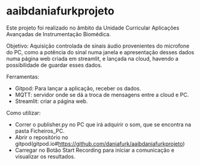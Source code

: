 # aaibdaniafurkprojeto
Este projeto foi realizado no âmbito da Unidade Curricular Aplicações Avançadas de Instrumentação Biomédica.

Objetivo: Aquisição controlada de sinais áudio provenientes do microfone do PC, como a potência do sinal numa janela e apresentação desses dados numa página web criada
em streamlit, e lançada na cloud, havendo a possibilidade de guardar esses dados.

Ferramentas: 
- Gitpod: Para lançar a aplicação, receber os dados.
- MQTT: servidor onde se dá a troca de mensagens entre a cloud e PC.
- Streamlit: criar a página web.

Como utilizar:
- Correr o publisher.py no PC que irá adquirir o som, que se encontra na pasta Ficheiros_PC.
- Abrir o repositório no gitpod(gitpod.io#https://github.com/daniafurk/aaibdaniafurkprojeto)
- Carregar no Botão Start Recording para iniciar a comunicação e visualizar os resultados.



          
